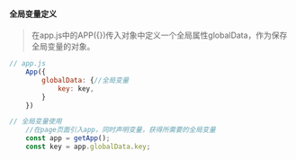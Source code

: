 #### 全局变量定义

> 在app.js中的APP({})传入对象中定义一个全局属性globalData，作为保存全局变量的对象。

```js
// app.js
    App({
        globalData: {//全局变量
            key: key,
        }
    })

// 全局变量使用
    //在page页面引入app，同时声明变量，获得所需要的全局变量
    const app = getApp();
    const key = app.globalData.key;
```

